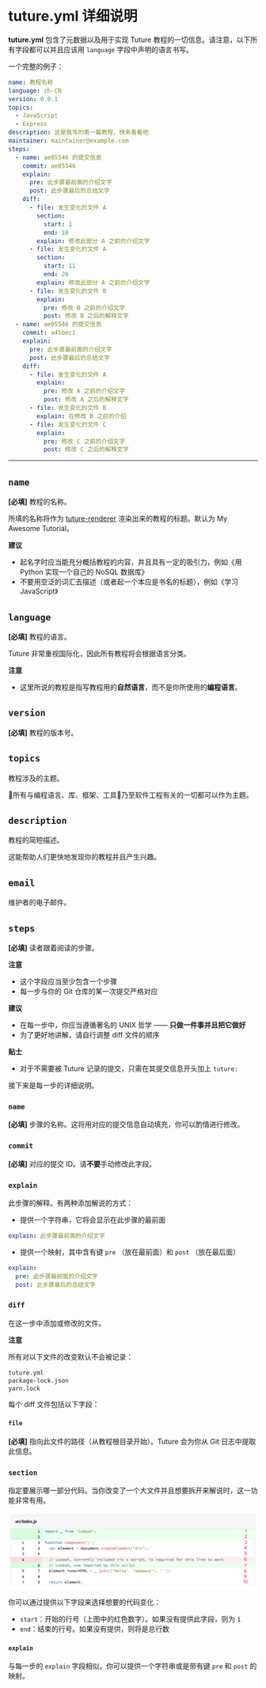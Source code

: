 # tuture.yml 详细说明

**tuture.yml** 包含了元数据以及用于实现 Tuture 教程的一切信息。请注意，以下所有字段都可以并且应该用 `language` 字段中声明的语言书写。

一个完整的例子：

```yaml
name: 教程名称
language: zh-CN
version: 0.0.1
topics:
  - JavaScript
  - Express
description: 这是我写的第一篇教程，快来看看吧
maintainer: maintainer@example.com
steps:
  - name: ae05546 的提交信息
    commit: ae05546
    explain:
      pre: 此步骤最前面的介绍文字
      post: 此步骤最后的总结文字
    diff:
      - file: 发生变化的文件 A
        section:
          start: 1
          end: 10
        explain: 修改此部分 A 之前的介绍文字
      - file: 发生变化的文件 A
        section:
          start: 11
          end: 20
        explain: 修改此部分 A 之前的介绍文字
      - file: 发生变化的文件 B
        explain:
          pre: 修改 B 之前的介绍文字
          post: 修改 B 之后的解释文字
  - name: ae05546 的提交信息
    commit: a45bec1
    explain:
      pre: 此步骤最前面的介绍文字
      post: 此步骤最后的总结文字
    diff:
      - file: 发生变化的文件 A
        explain:
          pre: 修改 A 之前的介绍文字
          post: 修改 A 之后的解释文字
      - file: 发生变化的文件 B
        explain: 在修改 B 之前的介绍
      - file: 发生变化的文件 C
        explain:
          pre: 修改 C 之前的介绍文字
          post: 修改 C 之后的解释文字
```

---

## `name`

**[必填]** 教程的名称。

所填的名称将作为 [tuture-renderer](https://github.com/tutureproject/renderer) 渲染出来的教程的标题。默认为 My Awesome Tutorial。

**建议**

- 起名字时应当能充分概括教程的内容，并且具有一定的吸引力，例如《用 Python 实现一个自己的 NoSQL 数据库》
- 不要用空泛的词汇去描述（或者起一个本应是书名的标题），例如《学习 JavaScript》

## `language`

**[必填]** 教程的语言。

Tuture 非常重视国际化，因此所有教程将会根据语言分类。

**注意**

- 这里所说的教程是指写教程用的**自然语言**，而不是你所使用的**编程语言**。

## `version`

**[必填]** 教程的版本号。

## `topics`

教程涉及的主题。

所有与编程语言、库、框架、工具乃至软件工程有关的一切都可以作为主题。

## `description`

教程的简短描述。

这能帮助人们更快地发现你的教程并且产生兴趣。

## `email`

维护者的电子邮件。

## `steps`

**[必填]** 读者跟着阅读的步骤。

**注意**

- 这个字段应当至少包含一个步骤
- 每一步与你的 Git 仓库的某一次提交严格对应

**建议**

- 在每一步中，你应当遵循著名的 UNIX 哲学 —— **只做一件事并且把它做好**
- 为了更好地讲解，请自行调整 diff 文件的顺序

**贴士**

- 对于不需要被 Tuture 记录的提交，只需在其提交信息开头加上 `tuture:`

接下来是每一步的详细说明。

### `name`

**[必填]** 步骤的名称。这将用对应的提交信息自动填充，你可以酌情进行修改。

### `commit`

**[必填]** 对应的提交 ID。请**不要**手动修改此字段。

### `explain`

此步骤的解释。有两种添加解说的方式：

- 提供一个字符串，它将会显示在此步骤的最前面

```yaml
explain: 此步骤最前面的介绍文字
```

- 提供一个映射，其中含有键 `pre` （放在最前面）和 `post` （放在最后面）

```yaml
explain:
  pre: 此步骤最前面的介绍文字
  post: 此步骤最后的总结文字
```

### `diff`

在这一步中添加或修改的文件。

**注意**

所有对以下文件的改变默认不会被记录：

```
tuture.yml
package-lock.json
yarn.lock
```

每个 diff 文件包括以下字段：

#### `file`

**[必填]** 指向此文件的路径（从教程根目录开始）。Tuture 会为你从 Git 日志中提取此信息。

### `section`

指定要展示哪一部分代码。当你改变了一个大文件并且想要拆开来解说时，这一功能非常有用。

![Section Selection](images/section-selection.png)

你可以通过提供以下字段来选择想要的代码变化：

- `start`：开始的行号（上图中的红色数字）。如果没有提供此字段，则为 `1`
- `end`：结束的行号。如果没有提供，则将是总行数

#### `explain`

与每一步的 `explain` 字段相似。你可以提供一个字符串或是带有键 `pre` 和 `post` 的映射。
